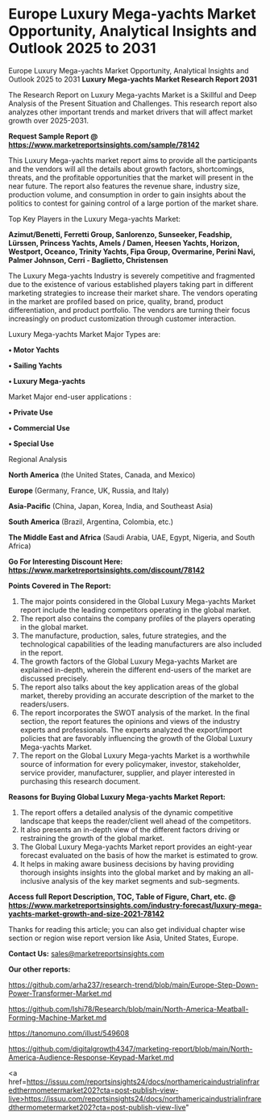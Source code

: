 # Europe Luxury Mega-yachts Market Opportunity, Analytical Insights and Outlook 2025 to 2031
 Europe Luxury Mega-yachts Market Opportunity, Analytical Insights and Outlook 2025 to 2031
<strong>Luxury Mega-yachts Market Research Report 2031</strong>

The Research Report on Luxury Mega-yachts Market is a Skillful and Deep Analysis of the Present Situation and Challenges. This research report also analyzes other important trends and market drivers that will affect market growth over 2025-2031.

<strong>Request Sample Report @ <a href=https://www.marketreportsinsights.com/sample/78142>https://www.marketreportsinsights.com/sample/78142</a></strong>

This Luxury Mega-yachts market report aims to provide all the participants and the vendors will all the details about growth factors, shortcomings, threats, and the profitable opportunities that the market will present in the near future. The report also features the revenue share, industry size, production volume, and consumption in order to gain insights about the politics to contest for gaining control of a large portion of the market share.

Top Key Players in the Luxury Mega-yachts Market:

<strong>Azimut/Benetti, Ferretti Group, Sanlorenzo, Sunseeker, Feadship, Lürssen, Princess Yachts, Amels / Damen, Heesen Yachts, Horizon, Westport, Oceanco, Trinity Yachts, Fipa Group, Overmarine, Perini Navi, Palmer Johnson, Cerri - Baglietto, Christensen</strong>

The Luxury Mega-yachts Industry is severely competitive and fragmented due to the existence of various established players taking part in different marketing strategies to increase their market share. The vendors operating in the market are profiled based on price, quality, brand, product differentiation, and product portfolio. The vendors are turning their focus increasingly on product customization through customer interaction.

Luxury Mega-yachts Market Major Types are:

<strong>• Motor Yachts

• Sailing Yachts

• Luxury Mega-yachts</strong>

Market Major end-user applications :

<strong>• Private Use

• Commercial Use

• Special Use</strong>

Regional Analysis

</u><strong><b>North America</b></strong> (the United States, Canada, and Mexico)

<strong><b>Europe </b></strong>(Germany, France, UK, Russia, and Italy)

<strong><b>Asia-Pacific</b></strong> (China, Japan, Korea, India, and Southeast Asia)

<strong><b>South America</b></strong> (Brazil, Argentina, Colombia, etc.)

<strong><b>The Middle East and Africa</b></strong> (Saudi Arabia, UAE, Egypt, Nigeria, and South Africa)

<strong>Go For Interesting Discount Here: <a href=https://www.marketreportsinsights.com/discount/78142>https://www.marketreportsinsights.com/discount/78142</a></strong>

<strong>Points Covered in The Report:</strong>
<ol>
  <li>The major points considered in the Global Luxury Mega-yachts Market report include the leading competitors operating in the global market.</li>
  <li>The report also contains the company profiles of the players operating in the global market.</li>
  <li>The manufacture, production, sales, future strategies, and the technological capabilities of the leading manufacturers are also included in the report.</li>
  <li>The growth factors of the Global Luxury Mega-yachts Market are explained in-depth, wherein the different end-users of the market are discussed precisely.</li>
  <li>The report also talks about the key application areas of the global market, thereby providing an accurate description of the market to the readers/users.</li>
  <li>The report incorporates the SWOT analysis of the market. In the final section, the report features the opinions and views of the industry experts and professionals. The experts analyzed the export/import policies that are favorably influencing the growth of the Global Luxury Mega-yachts Market.</li>
  <li>The report on the Global Luxury Mega-yachts Market is a worthwhile source of information for every policymaker, investor, stakeholder, service provider, manufacturer, supplier, and player interested in purchasing this research document.</li>
</ol>
<strong>Reasons for Buying Global Luxury Mega-yachts Market Report:</strong>

<ol>
  <li>The report offers a detailed analysis of the dynamic competitive landscape that keeps the reader/client well ahead of the competitors.</li>
  <li>It also presents an in-depth view of the different factors driving or restraining the growth of the global market.</li>
  <li>The Global Luxury Mega-yachts Market report provides an eight-year forecast evaluated on the basis of how the market is estimated to grow.</li>
  <li>It helps in making aware business decisions by having providing thorough insights insights into the global market and by making an all-inclusive analysis of the key market segments and sub-segments.</li>
</ol>
<strong>Access full Report Description, TOC, Table of Figure, Chart, etc. @ <a href=https://www.marketreportsinsights.com/industry-forecast/luxury-mega-yachts-market-growth-and-size-2021-78142>https://www.marketreportsinsights.com/industry-forecast/luxury-mega-yachts-market-growth-and-size-2021-78142</a></strong>


Thanks for reading this article; you can also get individual chapter wise section or region wise report version like Asia, United States, Europe.

<strong>Contact Us:</strong>
sales@marketreportsinsights.com

<strong>Our other reports:</strong>

<a href=https://github.com/arha237/research-trend/blob/main/Europe-Step-Down-Power-Transformer-Market.md>https://github.com/arha237/research-trend/blob/main/Europe-Step-Down-Power-Transformer-Market.md</a>

<a href=https://github.com/Ishi78/Research/blob/main/North-America-Meatball-Forming-Machine-Market.md>https://github.com/Ishi78/Research/blob/main/North-America-Meatball-Forming-Machine-Market.md</a>

<a href=https://tanomuno.com/illust/549608>https://tanomuno.com/illust/549608</a>

<a href=https://github.com/digitalgrowth4347/marketing-report/blob/main/North-America-Audience-Response-Keypad-Market.md>https://github.com/digitalgrowth4347/marketing-report/blob/main/North-America-Audience-Response-Keypad-Market.md</a>

<a href=https://issuu.com/reportsinsights24/docs/northamericaindustrialinfraredthermometermarket202?cta=post-publish-view-live>https://issuu.com/reportsinsights24/docs/northamericaindustrialinfraredthermometermarket202?cta=post-publish-view-live</a>"
